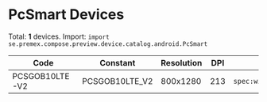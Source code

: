 # PcSmart Devices

Total: **1** devices. Import: `import se.premex.compose.preview.device.catalog.android.PcSmart`

| Code | Constant | Resolution | DPI | Compose Spec | Preview Usage |
|------|----------|------------|-----|-------------|---------------|
| PCSGOB10LTE-V2 | PCSGOB10LTE_V2 | 800x1280 | 213 | `spec:width=800px,height=1280px,dpi=213` | `@Preview(device = PcSmart.PCSGOB10LTE_V2)` |

<!-- Generated automatically. Do not edit manually. -->

